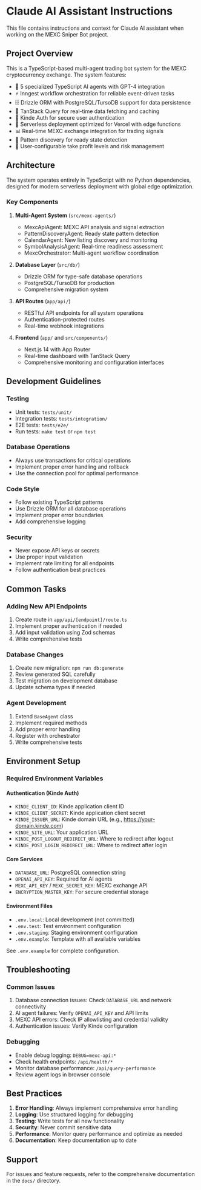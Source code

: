 # Claude AI Assistant Instructions

This file contains instructions and context for Claude AI assistant when working on the MEXC Sniper Bot project.

## Project Overview

This is a TypeScript-based multi-agent trading bot system for the MEXC cryptocurrency exchange. The system features:

- 🤖 5 specialized TypeScript AI agents with GPT-4 integration
- ⚡ Inngest workflow orchestration for reliable event-driven tasks
- 🗄️ Drizzle ORM with PostgreSQL/TursoDB support for data persistence
- 🔄 TanStack Query for real-time data fetching and caching
- 🔐 Kinde Auth for secure user authentication
- 🏢 Serverless deployment optimized for Vercel with edge functions
- 📊 Real-time MEXC exchange integration for trading signals
- 🎯 Pattern discovery for ready state detection
- 💼 User-configurable take profit levels and risk management

## Architecture

The system operates entirely in TypeScript with no Python dependencies, designed for modern serverless deployment with global edge optimization.

### Key Components

1. **Multi-Agent System** (`src/mexc-agents/`)
   - MexcApiAgent: MEXC API analysis and signal extraction
   - PatternDiscoveryAgent: Ready state pattern detection
   - CalendarAgent: New listing discovery and monitoring
   - SymbolAnalysisAgent: Real-time readiness assessment
   - MexcOrchestrator: Multi-agent workflow coordination

2. **Database Layer** (`src/db/`)
   - Drizzle ORM for type-safe database operations
   - PostgreSQL/TursoDB for production
   - Comprehensive migration system

3. **API Routes** (`app/api/`)
   - RESTful API endpoints for all system operations
   - Authentication-protected routes
   - Real-time webhook integrations

4. **Frontend** (`app/` and `src/components/`)
   - Next.js 14 with App Router
   - Real-time dashboard with TanStack Query
   - Comprehensive monitoring and configuration interfaces

## Development Guidelines

### Testing
- Unit tests: `tests/unit/`
- Integration tests: `tests/integration/`
- E2E tests: `tests/e2e/`
- Run tests: `make test` or `npm test`

### Database Operations
- Always use transactions for critical operations
- Implement proper error handling and rollback
- Use the connection pool for optimal performance

### Code Style
- Follow existing TypeScript patterns
- Use Drizzle ORM for all database operations
- Implement proper error boundaries
- Add comprehensive logging

### Security
- Never expose API keys or secrets
- Use proper input validation
- Implement rate limiting for all endpoints
- Follow authentication best practices

## Common Tasks

### Adding New API Endpoints
1. Create route in `app/api/[endpoint]/route.ts`
2. Implement proper authentication if needed
3. Add input validation using Zod schemas
4. Write comprehensive tests

### Database Changes
1. Create new migration: `npm run db:generate`
2. Review generated SQL carefully
3. Test migration on development database
4. Update schema types if needed

### Agent Development
1. Extend `BaseAgent` class
2. Implement required methods
3. Add proper error handling
4. Register with orchestrator
5. Write comprehensive tests

## Environment Setup

### Required Environment Variables

#### Authentication (Kinde Auth)
- `KINDE_CLIENT_ID`: Kinde application client ID
- `KINDE_CLIENT_SECRET`: Kinde application client secret
- `KINDE_ISSUER_URL`: Kinde domain URL (e.g., https://your-domain.kinde.com)
- `KINDE_SITE_URL`: Your application URL
- `KINDE_POST_LOGOUT_REDIRECT_URL`: Where to redirect after logout
- `KINDE_POST_LOGIN_REDIRECT_URL`: Where to redirect after login

#### Core Services
- `DATABASE_URL`: PostgreSQL connection string
- `OPENAI_API_KEY`: Required for AI agents
- `MEXC_API_KEY` / `MEXC_SECRET_KEY`: MEXC exchange API
- `ENCRYPTION_MASTER_KEY`: For secure credential storage

#### Environment Files
- `.env.local`: Local development (not committed)
- `.env.test`: Test environment configuration
- `.env.staging`: Staging environment configuration
- `.env.example`: Template with all available variables

See `.env.example` for complete configuration.

## Troubleshooting

### Common Issues
1. Database connection issues: Check `DATABASE_URL` and network connectivity
2. AI agent failures: Verify `OPENAI_API_KEY` and API limits
3. MEXC API errors: Check IP allowlisting and credential validity
4. Authentication issues: Verify Kinde configuration

### Debugging
- Enable debug logging: `DEBUG=mexc-api:*`
- Check health endpoints: `/api/health/*`
- Monitor database performance: `/api/query-performance`
- Review agent logs in browser console

## Best Practices

1. **Error Handling**: Always implement comprehensive error handling
2. **Logging**: Use structured logging for debugging
3. **Testing**: Write tests for all new functionality
4. **Security**: Never commit sensitive data
5. **Performance**: Monitor query performance and optimize as needed
6. **Documentation**: Keep documentation up to date

## Support

For issues and feature requests, refer to the comprehensive documentation in the `docs/` directory.